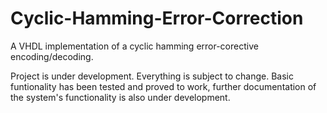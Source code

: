 # Cyclic-Hamming-Error-Correction

A VHDL implementation of a cyclic hamming error-corective encoding/decoding.

Project is under development. Everything is subject to change. Basic funtionality has been tested and proved to work, further documentation of the system's functionality is also under development.
